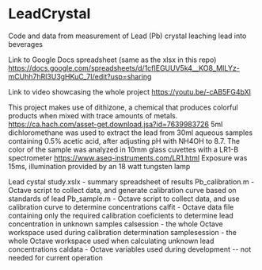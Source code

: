 # LeadCrystal
Code and data from measurement of Lead (Pb) crystal leaching lead into beverages

Link to Google Docs spreadsheet (same as the xlsx in this repo)
https://docs.google.com/spreadsheets/d/1cfIEGUUV5k4__KO8_MILYz-mCUhh7hRl3U3gHKuC_7I/edit?usp=sharing

Link to video showcasing the whole project
https://youtu.be/-cAB5FG4bXI

This project makes use of dithizone, a chemical that produces colorful products when mixed with trace amounts of metals. https://ca.hach.com/asset-get.download.jsa?id=7639983726
5ml dichloromethane was used to extract the lead from 30ml aqueous samples containing 0.5% acetic acid, after adjusting pH with NH4OH to 8.7.  The color of the sample was analyzed in 10mm glass cuvettes with a LR1-B spectrometer
https://www.aseq-instruments.com/LR1.html
Exposure was 15ms, illumination provided by an 18 watt tungsten lamp

Lead cystal study.xslx - summary spreadsheet of results 
Pb_calibration.m - Octave script to collect data, and generate calibration curve based on standards of lead
Pb_sample.m - Octave script to collect data, and use calibration curve to determine concentrations
calfit - Octave data file containing only the required calibration coeficients to determine lead concentration in unknown samples
calsession - the whole Octave workspace used during calibration determination
samplesession - the whole Octave workspace used when calculating unknown lead concentrations
caldata - Octave variables used during development -- not needed for current operation
